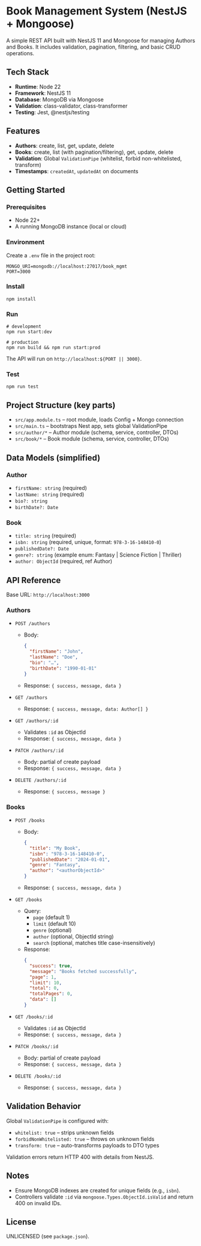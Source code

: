 # Book Management System (NestJS + Mongoose)

A simple REST API built with NestJS 11 and Mongoose for managing Authors and Books. It includes validation, pagination, filtering, and basic CRUD operations.

## Tech Stack

- **Runtime**: Node 22
- **Framework**: NestJS 11
- **Database**: MongoDB via Mongoose
- **Validation**: class-validator, class-transformer
- **Testing**: Jest, @nestjs/testing

## Features

- **Authors**: create, list, get, update, delete
- **Books**: create, list (with pagination/filtering), get, update, delete
- **Validation**: Global `ValidationPipe` (whitelist, forbid non-whitelisted, transform)
- **Timestamps**: `createdAt`, `updatedAt` on documents

## Getting Started

### Prerequisites

- Node 22+
- A running MongoDB instance (local or cloud)

### Environment

Create a `.env` file in the project root:

```
MONGO_URI=mongodb://localhost:27017/book_mgmt
PORT=3000
```

### Install

```
npm install
```

### Run

```
# development
npm run start:dev

# production
npm run build && npm run start:prod
```

The API will run on `http://localhost:${PORT || 3000}`.

### Test

```
npm run test
```

## Project Structure (key parts)

- `src/app.module.ts` – root module, loads Config + Mongo connection
- `src/main.ts` – bootstraps Nest app, sets global ValidationPipe
- `src/author/*` – Author module (schema, service, controller, DTOs)
- `src/book/*` – Book module (schema, service, controller, DTOs)

## Data Models (simplified)

### Author

- `firstName: string` (required)
- `lastName: string` (required)
- `bio?: string`
- `birthDate?: Date`

### Book

- `title: string` (required)
- `isbn: string` (required, unique, format: `978-3-16-148410-0`)
- `publishedDate?: Date`
- `genre?: string` (example enum: Fantasy | Science Fiction | Thriller)
- `author: ObjectId` (required, ref Author)

## API Reference

Base URL: `http://localhost:3000`

### Authors

- `POST /authors`
  - Body:
    ```json
    {
      "firstName": "John",
      "lastName": "Doe",
      "bio": "…",
      "birthDate": "1990-01-01"
    }
    ```
  - Response: `{ success, message, data }`

- `GET /authors`
  - Response: `{ success, message, data: Author[] }`

- `GET /authors/:id`
  - Validates `:id` as ObjectId
  - Response: `{ success, message, data }`

- `PATCH /authors/:id`
  - Body: partial of create payload
  - Response: `{ success, message, data }`

- `DELETE /authors/:id`
  - Response: `{ success, message }`

### Books

- `POST /books`
  - Body:
    ```json
    {
      "title": "My Book",
      "isbn": "978-3-16-148410-0",
      "publishedDate": "2024-01-01",
      "genre": "Fantasy",
      "author": "<authorObjectId>"
    }
    ```
  - Response: `{ success, message, data }`

- `GET /books`
  - Query:
    - `page` (default 1)
    - `limit` (default 10)
    - `genre` (optional)
    - `author` (optional, ObjectId string)
    - `search` (optional, matches title case-insensitively)
  - Response:
    ```json
    {
      "success": true,
      "message": "Books fetched successfully",
      "page": 1,
      "limit": 10,
      "total": 0,
      "totalPages": 0,
      "data": []
    }
    ```

- `GET /books/:id`
  - Validates `:id` as ObjectId
  - Response: `{ success, message, data }`

- `PATCH /books/:id`
  - Body: partial of create payload
  - Response: `{ success, message, data }`

- `DELETE /books/:id`
  - Response: `{ success, message, data }`

## Validation Behavior

Global `ValidationPipe` is configured with:

- `whitelist: true` – strips unknown fields
- `forbidNonWhitelisted: true` – throws on unknown fields
- `transform: true` – auto-transforms payloads to DTO types

Validation errors return HTTP 400 with details from NestJS.

## Notes

- Ensure MongoDB indexes are created for unique fields (e.g., `isbn`).
- Controllers validate `:id` via `mongoose.Types.ObjectId.isValid` and return 400 on invalid IDs.

## License

UNLICENSED (see `package.json`).


